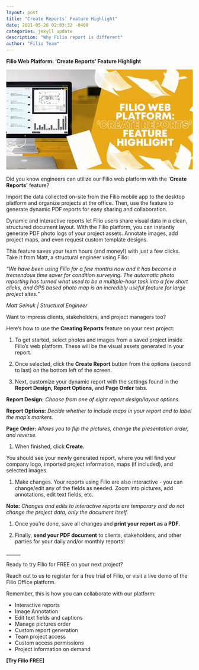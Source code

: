 ```yaml
---
layout: post
title: "Create Reports’ Feature Highlight"
date: 2021-05-26 02:03:32 -0400
categories: jekyll update
description: "Why Filio report is different"
author: "Filio Team"
---
```


**Filio Web Platform: ‘Create Reports’ Feature Highlight**

![Create Reports’ Feature Highlight](/assets/images/reportfeature.jpeg)

Did you know engineers can utilize our Filio web platform with the ‘**Create Reports’** feature? 

Import the data collected on-site from the Filio mobile app to the desktop platform and organize projects at the office. Then, use the feature to generate dynamic PDF reports for easy sharing and collaboration. 

Dynamic and interactive reports let Filio users share visual data in a clean, structured document layout. With the Filio platform, you can instantly generate PDF photo logs of your project assets. Annotate images, add project maps, and even request custom template designs.

This feature saves your team hours (and money!) with just a few clicks. Take it from Matt, a structural engineer using Filio: 

*“We have been using Filio for a few months now and it has become a tremendous time saver for condition surveying. The automatic photo reporting has turned what used to be a multiple-hour task into a few short clicks, and GPS based photo map is an incredibly useful feature for large project sites.”* 

*Matt Seinuk | Structural Engineer*

Want to impress clients, stakeholders, and project managers too?

Here’s how to use the **Creating Reports** feature on your next project:

1) To get started, select photos and images from a saved project inside Filio’s web platform. These will be the visual assets generated in your report. 

1) Once selected, click the **Create Report** button from the options (second to last) on the bottom left of the screen.

1) Next, customize your dynamic report with the settings found in the **Report Design, Report Options,** and **Page Order** tabs. 

**Report Design:** *Choose from one of eight report design/layout options.* 

**Report Options:** *Decide whether to include maps in your report and to label the map’s markers.* 

**Page Order:** *Allows you to flip the pictures, change the presentation order, and reverse.* 

1) When finished, click **Create.**

You should see your newly generated report, where you will find your company logo, imported project information, maps (if included), and selected images. 

1) Make changes. Your reports using Filio are also interactive - you can change/edit any of the fields as needed. Zoom into pictures, add annotations, edit text fields, etc. 

**Note:** *Changes and edits to interactive reports are temporary and do not change the project data, only the document itself.* 

1) Once you’re done, save all changes and **print your report as a PDF.**

1) Finally, **send your PDF document** to clients, stakeholders, and other parties for your daily and/or monthly reports!

\_\_\_\_\_\_

Ready to try Filio for FREE on your next project? 

Reach out to us to register for a free trial of Filio, or visit a live demo of the Filio Office platform.

Remember, this is how you can collaborate with our platform:

- Interactive reports 
- Image Annotation 
- Edit text fields and captions
- Manage pictures order
- Custom report generation
- Team project access
- Custom access permissions
- Project information on demand

**[Try Filio FREE]**
